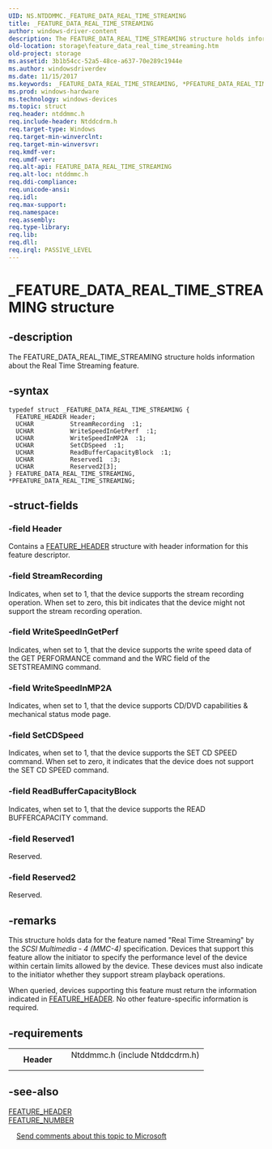 ```yaml
---
UID: NS.NTDDMMC._FEATURE_DATA_REAL_TIME_STREAMING
title: _FEATURE_DATA_REAL_TIME_STREAMING
author: windows-driver-content
description: The FEATURE_DATA_REAL_TIME_STREAMING structure holds information about the Real Time Streaming feature.
old-location: storage\feature_data_real_time_streaming.htm
old-project: storage
ms.assetid: 3b1b54cc-52a5-48ce-a637-70e289c1944e
ms.author: windowsdriverdev
ms.date: 11/15/2017
ms.keywords: _FEATURE_DATA_REAL_TIME_STREAMING, *PFEATURE_DATA_REAL_TIME_STREAMING, FEATURE_DATA_REAL_TIME_STREAMING
ms.prod: windows-hardware
ms.technology: windows-devices
ms.topic: struct
req.header: ntddmmc.h
req.include-header: Ntddcdrm.h
req.target-type: Windows
req.target-min-winverclnt: 
req.target-min-winversvr: 
req.kmdf-ver: 
req.umdf-ver: 
req.alt-api: FEATURE_DATA_REAL_TIME_STREAMING
req.alt-loc: ntddmmc.h
req.ddi-compliance: 
req.unicode-ansi: 
req.idl: 
req.max-support: 
req.namespace: 
req.assembly: 
req.type-library: 
req.lib: 
req.dll: 
req.irql: PASSIVE_LEVEL
---
```


# _FEATURE_DATA_REAL_TIME_STREAMING structure



## -description
The FEATURE_DATA_REAL_TIME_STREAMING structure holds information about the Real Time Streaming feature. 


## -syntax

````
typedef struct _FEATURE_DATA_REAL_TIME_STREAMING {
  FEATURE_HEADER Header;
  UCHAR          StreamRecording  :1;
  UCHAR          WriteSpeedInGetPerf  :1;
  UCHAR          WriteSpeedInMP2A  :1;
  UCHAR          SetCDSpeed  :1;
  UCHAR          ReadBufferCapacityBlock  :1;
  UCHAR          Reserved1  :3;
  UCHAR          Reserved2[3];
} FEATURE_DATA_REAL_TIME_STREAMING, *PFEATURE_DATA_REAL_TIME_STREAMING;
````


## -struct-fields

### -field Header

Contains a <a href="storage.feature_header">FEATURE_HEADER</a> structure with header information for this feature descriptor. 

### -field StreamRecording

Indicates, when set to 1, that the device supports the stream recording operation. When set to zero, this bit indicates that the device might not support the stream recording operation. 

### -field WriteSpeedInGetPerf

Indicates, when set to 1, that the device supports the write speed data of the GET PERFORMANCE command and the WRC field of the SETSTREAMING command. 

### -field WriteSpeedInMP2A

Indicates, when set to 1, that the device supports CD/DVD capabilities &amp; mechanical status mode page.

### -field SetCDSpeed

Indicates, when set to 1, that the device supports the SET CD SPEED command. When set to zero, it indicates that the device does not support the SET CD SPEED command.

### -field ReadBufferCapacityBlock

Indicates, when set to 1, that the device supports the READ BUFFERCAPACITY command.

### -field Reserved1

Reserved. 

### -field Reserved2

Reserved. 

## -remarks
This structure holds data for the feature named "Real Time Streaming" by the <i>SCSI Multimedia - 4 (MMC-4)</i> specification. Devices that support this feature allow the initiator to specify the performance level of the device within certain limits allowed by the device. These devices must also indicate to the initiator whether they support stream playback operations. 

When queried, devices supporting this feature must return the information indicated in <a href="storage.feature_header">FEATURE_HEADER</a>. No other feature-specific information is required. 

## -requirements
<table>
<tr>
<th width="30%">
Header
</th>
<td width="70%">
<dl>
<dt>Ntddmmc.h (include Ntddcdrm.h)</dt>
</dl>
</td>
</tr>
</table>

## -see-also
<dl>
<dt>
<a href="storage.feature_header">FEATURE_HEADER</a>
</dt>
<dt>
<a href="storage.feature_number">FEATURE_NUMBER</a>
</dt>
</dl>
 
 
<a href="mailto:wsddocfb@microsoft.com?subject=Documentation%20feedback [storage\storage]:%20FEATURE_DATA_REAL_TIME_STREAMING structure%20 RELEASE:%20(11/15/2017)&amp;body=%0A%0APRIVACY STATEMENT%0A%0AWe use your feedback to improve the documentation. We don't use your email address for any other purpose, and we'll remove your email address from our system after the issue that you're reporting is fixed. While we're working to fix this issue, we might send you an email message to ask for more info. Later, we might also send you an email message to let you know that we've addressed your feedback.%0A%0AFor more info about Microsoft's privacy policy, see http://privacy.microsoft.com/en-us/default.aspx." title="Send comments about this topic to Microsoft">Send comments about this topic to Microsoft</a>
